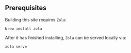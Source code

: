 ## Prerequisites
Building this site requires `Zola`:
```
brew install zola
```
After it has finished installing, `Zola` can be served locally via:
```
zola serve
```